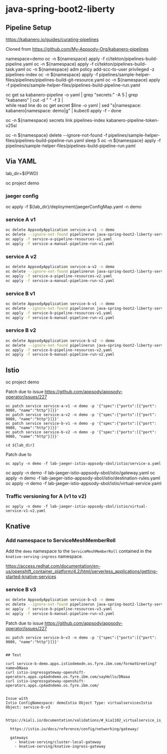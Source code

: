# java-spring-boot2-liberty

## Pipeline Setup

https://kabanero.io/guides/curating-pipelines

Cloned from https://github.com/My-Appsody-Org/kabanero-pipelines

namespace=demo
oc -n ${namespace} apply -f ci/tekton/pipelines-build-pipeline.yaml 
oc -n ${namespace} apply -f ci/tekton/pipelines-build-task.yaml 
oc -n ${namespace} adm policy add-scc-to-user privileged -z pipelines-index
oc -n ${namespace} apply -f pipelines/sample-helper-files/pipelines/pipelines-build-git-resource.yaml
oc -n ${namespace} apply -f pipelines/sample-helper-files/pipelines-build-pipeline-run.yaml


oc get sa kabanero-pipeline -o yaml  | grep "secrets:" -A 5 | grep "kabanero" | cut -d " " -f 3 | \
while read line
do 
    oc get secret $line -o yaml  | sed "s|namespace: kabanero|namespace: demo|g" | kubectl apply -f -
done

oc -n ${namespace} secrets link pipelines-index kabanero-pipeline-token-v25sl

 oc -n ${namespace} delete --ignore-not-found -f pipelines/sample-helper-files/pipelines-build-pipeline-run.yaml
 sleep 5
 oc -n ${namespace} apply -f pipelines/sample-helper-files/pipelines-build-pipeline-run.yaml

## Via YAML

lab_dir=$(PWD)

oc project demo

### jaeger config

oc apply -f ${lab_dir}/deployment/jaegerConfigMap.yaml -n demo

### service A v1

```sh
oc delete AppsodyApplication service-a-v1 -n demo
oc delete --ignore-not-found pipelinerun java-spring-boot2-liberty-service-a-pipeline-run-v1
oc apply -f service-a-pipeline-resources-v1.yaml
oc apply -f service-a-manual-pipeline-run-v1.yaml
```

### service A v2

```sh
oc delete AppsodyApplication service-a-v2 -n demo
oc delete --ignore-not-found pipelinerun java-spring-boot2-liberty-service-a-pipeline-run-v2
oc apply -f service-a-pipeline-resources-v2.yaml
oc apply -f service-a-manual-pipeline-run-v2.yaml
```

### service B v1

```sh
oc delete AppsodyApplication service-b-v1 -n demo
oc delete --ignore-not-found pipelinerun java-spring-boot2-liberty-service-b-manual-pipeline-run-v1
oc apply -f service-b-pipeline-resources-v1.yaml
oc apply -f service-b-manual-pipeline-run-v1.yaml
```

### service B v2

```sh
oc delete AppsodyApplication service-b-v2 -n demo
oc delete --ignore-not-found pipelinerun java-spring-boot2-liberty-service-b-manual-pipeline-run-v2
oc apply -f service-b-pipeline-resources-v2.yaml
oc apply -f service-b-manual-pipeline-run-v2.yaml
```



## Istio

oc project demo

Patch due to issue https://github.com/appsody/appsody-operator/issues/227

```
oc patch service service-a-v1 -n demo -p '{"spec":{"ports":[{"port": 9080, "name":"http"}]}}'
oc patch service service-a-v2 -n demo -p '{"spec":{"ports":[{"port": 9080, "name":"http"}]}}'
oc patch service service-b-v1 -n demo -p '{"spec":{"ports":[{"port": 9080, "name":"http"}]}}'
oc patch service service-b-v2 -n demo -p '{"spec":{"ports":[{"port": 9080, "name":"http"}]}}'

```

```
cd ${lab_dir}
```

Patch due to

```
oc apply -n demo -f lab-jaeger-istio-appsody-sbol/istio/service-a.yaml
```


oc apply -n demo -f lab-jaeger-istio-appsody-sbol/istio/gateway.yaml
oc apply -n demo -f lab-jaeger-istio-appsody-sbol/istio/destination-rules.yaml
oc apply -n demo -f lab-jaeger-istio-appsody-sbol/istio/virtual-service.yaml


### Traffic versioning for A (v1 to v2)

```
oc apply -n demo -f lab-jaeger-istio-appsody-sbol/istio/virtual-service-v1-v2.yaml
```

## Knative

### Add namespace to ServiceMeshMemberRoll
Add the `demo` namespace to the `ServiceMeshMemberRoll` contained in the `knative-serving-ingress` namespace.

https://access.redhat.com/documentation/en-us/openshift_container_platform/4.2/html/serverless_applications/getting-started-knative-services



### service B v3

```sh
oc delete AppsodyApplication service-b-v3 -n demo
oc delete --ignore-not-found pipelinerun java-spring-boot2-liberty-service-b-manual-pipeline-run-v3
oc apply -f service-b-pipeline-resources-v3.yaml
oc apply -f service-b-manual-pipeline-run-v3.yaml
```

Patch due to issue https://github.com/appsody/appsody-operator/issues/227

```
oc patch service service-b-v3 -n demo -p '{"spec":{"ports":[{"port": 9080, "name":"http"}]}}'


## Test

curl service-b-demo.apps.istiodemodn.os.fyre.ibm.com/formatGreeting?name=DNaaa
curl istio-ingressgateway-openshift-operators.apps.cp4adndemo.os.fyre.ibm.com/sayHello/DNaaa
curl istio-ingressgateway-openshift-operators.apps.cp4adndemo.os.fyre.ibm.com/


Issue with
Istio ConfigNamespace: demoIstio Object Type: virtualservicesIstio Object: service-b-v3

  https://kiali.io/documentation/validations/#_kia1102_virtualservice_is_pointing_to_a_non_existent_gateway

  https://istio.io/docs/reference/config/networking/gateway/

  gateways
    - knative-serving/cluster-local-gateway
    - knative-serving/knative-ingress-gateway
